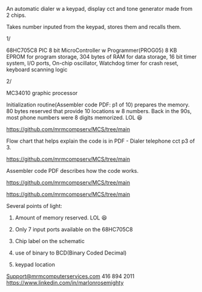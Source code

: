 An automatic dialer w a keypad, display cct and tone generator made from 2 chips.

Takes number inputed from the keypad, stores them and recalls them. 

1/

68HC705C8 
   PIC 8 bit MicroController w Programmer(PROG05)
   8 KB EPROM for program storage,
   304 bytes of RAM for data storage,
   16 bit timer system,
   I/O ports,
   On-chip oscillator,
   Watchdog timer for crash reset,
   keyboard scanning logic
   
   
2/

MC34010
    graphic processor


Initialization routine(Assembler code PDF: p1 of 10) prepares the memory.   80 bytes reserved that provide 10  locations w 8 numbers.    Back in the 90s, most phone numbers were 8 digits memorized. LOL 😆 

https://github.com/mrmcompserv/MCS/tree/main

Flow chart that helps explain the code is in PDF -  Dialer telephone cct p3 of 3.

https://github.com/mrmcompserv/MCS/tree/main

Assembler code PDF describes how the code works. 

https://github.com/mrmcompserv/MCS/tree/main


https://github.com/mrmcompserv/MCS/tree/main


Several points of light:

1. Amount of memory reserved. LOL 😆 

2. Only 7 input ports available on the 68HC705C8

3. Chip label on the schematic

4. use of binary to BCD(Binary Coded Decimal)

5. keypad location

Support@mrmcomputerservices.com
416 894 2011 
https://www.linkedin.com/in/marlonrosemighty